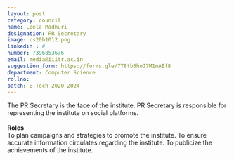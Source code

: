 ```yaml
---
layout: post
category: council
name: Leela Madhuri
designation: PR Secretary
image: cs20b1012.png
linkedin : #
number: 7396853676
email: media@iiitr.ac.in
suggestion_form: https://forms.gle/7T8tb5hoJ7M1mAEf8
department: Computer Science
rollno: 
batch: B.Tech 2020-2024
---
```

The PR Secretary is the face of the institute. PR Secretary is responsible for representing the institute on social platforms. 
<br><br>
<b>Roles</b>
<br>
To plan campaigns and strategies to promote the institute.
To ensure accurate information circulates regarding the institute.
To publicize the achievements of the institute.
